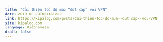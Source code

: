 ```yaml
---
title: "Cải thiện tốc độ mùa “đứt cáp” với VPN"
date: 2019-08-28T06:46:22Z
link: https://kipalog.com/posts/Cai-thien-toc-do-mua--dut-cap--voi-VPN?utm_medium=RSS&utm_source=news.12bit.vn
site: kipalog.com
language: Vietnamese
draft: false
---
```

